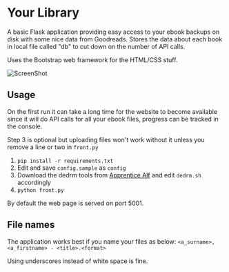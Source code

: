 Your Library
====

A basic Flask application providing easy access to your ebook backups on disk with some nice data from Goodreads. Stores the data about each book in local file called "db" to cut down on the number of API calls.

Uses the Bootstrap web framework for the HTML/CSS stuff.

![ScreenShot](http://nyxi.eu/pics/projects/library.jpg)

Usage
-----
On the first run it can take a long time for the website to become available since it will do API calls for all your ebook files, progress can be tracked in the console.

Step 3 is optional but uploading files won't work without it unless you remove a line or two in `front.py`

1. `pip install -r requirements.txt`
2. Edit and save `config.sample` as `config`
3. Download the dedrm tools from [Apprentice Alf](http://apprenticealf.wordpress.com/) and edit `dedrm.sh` accordingly
4. `python front.py`

By default the web page is served on port 5001.

File names
-----
The application works best if you name your files as below:
`<a_surname>, <a_firstname> - <title>.<format>`

Using underscores instead of white space is fine.
